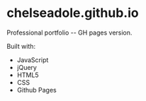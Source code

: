 # chelseadole.github.io
Professional portfolio -- GH pages version.

Built with:

* JavaScript
* jQuery
* HTML5 
* CSS
* Github Pages